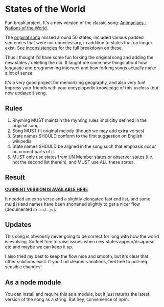 # States of the World
Fun break project. It's a new version of the classic song: [Animaniacs - Nations of the World](http://www.youtube.com/watch?v=IDtdQ8bTvRc).

The [original song](ORIGINAL.txt) missed around 50 states, included various padded sentences that were not unnecessary, in addition to states that no longer exist. See [inconsistencies](INCONSISTENCIES.md) for the full breakdown on these.

Thus I thought I'd have some fun forking the original song and adding the new states / deleting the old. It taught me some new things about how language and programming intersect and how forking songs actually make a lot of sense.

It's a very good project for memorizing geography, and also very fun! Impress your friends with your encyplopedic knowledge of this useless (but now updated!) song.

## Rules

1. Rhyming MUST maintain the rhyming rules implicitly defined in the original song.
2. Song MUST fit original melody (though we may add extra verses)
3. State names SHOULD conform to the first suggestion on English wikipedia
4. State names SHOULD be aligned in the song such that emphasis occur on correct parts of it.
5. MUST only use states from [UN Member states or observer states](http://en.wikipedia.org/wiki/List_of_sovereign_states) (i.e. not the second list therein), and MUST use ALL these states.

## Result
**[CURRENT VERSION IS AVAILABLE HERE](2013.txt)**

It needed an extra verse and a slightly elongated fast end list, and some multi island names have been shortened slightly to get a nicer flow (documented in `test.js`).

## Updates
This song is obviously never going to be correct for long with how the world is evolving. So feel free to raise issues when new states appear/disappear etc and maybe we can keep it up.

I also tried my best to keep the flow nice and smooth, but it's clear that other solutions exist. If you find cleaner variations, feel free to pull-req sensible changes!

## As a node module
You can install and require this as a module, but it just returns the latest version of the song as a string. But hey, convenience of npm.
